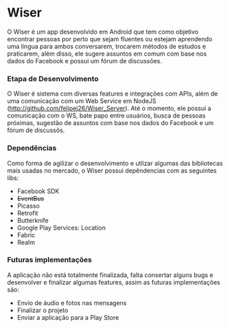 # Wiser

O Wiser é um app desenvolvido em Android que tem como objetivo encontrar pessoas por perto que sejam fluentes ou estejam aprendendo uma língua para ambos conversarem, trocarem métodos de estudos e praticarem, além disso, ele sugere assuntos em comum com base nos dados do Facebook e possui um fórum de discussões.

### Etapa de Desenvolvimento
O Wiser é sistema com diversas features e integrações com APIs, além de uma comunicação com um Web Service em NodeJS (http://github.com/felipej26/Wiser_Server). 
Até o momento, ele possui a comunicação com o WS, bate papo entre usuários, busca de pessoas próximas, sugestão de assuntos com base nos dados do Facebook e um fórum de discussõs.

### Dependências
Como forma de agilizar o desenvolvimento e utlizar algumas das bibliotecas mais usadas no mercado, o Wiser possui depêndencias com as seguintes libs:
- Facebook SDK
- ~~EventBus~~
- Picasso
- Retrofit
- Butterknife
- Google Play Services: Location
- Fabric
- Realm

### Futuras implementações
A aplicação não está totalmente finalizada, falta consertar alguns bugs e desenvolver e finalizar algumas features, assim as futuras implementações são:
- Envio de áudio e fotos nas mensagens
- Finalizar o projeto
- Enviar a aplicação para a Play Store
